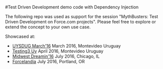 #Test Driven Development demo code with Dependency Injection

The following repo was used as support for the session "MythBusters: Test Driven Development on Force.com projects". Please feel free to explore or extend the concept to your own use case.

Showcased at:

* [UYSDUG March'16](http://uysdug.com) March 2016, Montevideo Uruguay
* [Testing3 Uy](http://testing.uy) April 2016, Montevideo Uruguay
* [Midwest Dreamin'16](http://midwestdreamin.com) July 2016, Chicago, IL
* [Forcelandia](http://forcelandia.com) July 2016, Portland, OR

